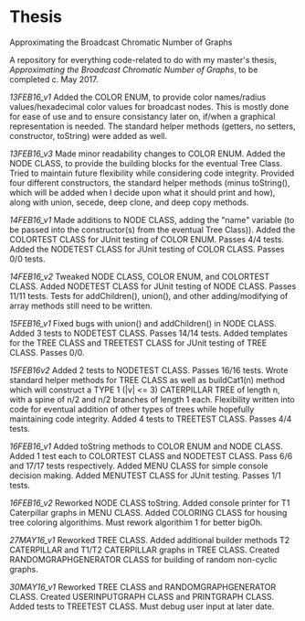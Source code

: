 # Thesis
Approximating the Broadcast Chromatic Number of Graphs

A repository for everything code-related to do with my master's thesis, _Approximating the Broadcast Chromatic Number of Graphs_, to be completed c. May 2017. 

*13FEB16_v1*
      Added the COLOR ENUM, to provide color names/radius values/hexadecimal color values for broadcast nodes. This is mostly done for
      ease of use and to ensure consistancy later on, if/when a graphical representation is needed. The standard helper methods (getters,
      no setters, constructor, toString) were added as well. 
      
*13FEB16_v3*
      Made minor readability changes to COLOR ENUM. Added the NODE CLASS, to provide the building blocks for the eventual Tree Class.
      Tried to maintain future flexibility while considering code integrity. Provided four different constructors, the standard helper
      methods (minus toString(), which will be added when I decide upon what it should print and how), along with union, secede, deep
      clone, and deep copy methods.

*14FEB16_v1*
      Made additions to NODE CLASS, adding the "name" variable (to be passed into the constructor(s) from the eventual Tree Class)).
      Added the COLORTEST CLASS for JUnit testing of COLOR ENUM. Passes 4/4 tests. Added the NODETEST CLASS for JUnit testing of COLOR
      CLASS. Passes 0/0 tests.

*14FEB16_v2*
      Tweaked NODE CLASS, COLOR ENUM, and COLORTEST CLASS. Added NODETEST CLASS for JUnit testing of NODE CLASS. Passes 11/11 tests.
      Tests for addChildren(), union(), and other adding/modifying of array methods still need to be written.

*15FEB16_v1*
      Fixed bugs with union() and addChildren() in NODE CLASS. Added 3 tests to NODETEST CLASS. Passes 14/14 tests. Added templates
      for the TREE CLASS and TREETEST CLASS for JUnit testing of TREE CLASS. Passes 0/0. 

*15FEB16v2*
      Added 2 tests to NODETEST CLASS. Passes 16/16 tests. Wrote standard helper methods for TREE CLASS as well as buildCat1(n) method
      which will construct a TYPE 1 (|v| <= 3) CATERPILLAR TREE of length n, with a spine of n/2 and n/2 branches of length 1 each.
      Flexibility written into code for eventual addition of other types of trees while hopefully maintaining code integrity. Added
      4 tests to TREETEST CLASS. Passes 4/4 tests.
      
*16FEB16_v1*
      Added toString methods to COLOR ENUM and NODE CLASS. Added 1 test each to COLORTEST CLASS and NODETEST CLASS. Pass 6/6 and 17/17
      tests respectively. Added MENU CLASS for simple console decision making. Added MENUTEST CLASS for JUnit testing. Passes 1/1 tests.
      
*16FEB16_v2*
      Reworked NODE CLASS toString. Added console printer for T1 Caterpillar graphs in MENU CLASS. Added COLORING CLASS for housing
      tree coloring algorithims. Must rework algorithim 1 for better bigOh. 

*27MAY16_v1*
      Reworked TREE CLASS. Added additional builder methods T2 CATERPILLAR and T1/T2 CATERPILLAR graphs in TREE CLASS. Created
      RANDOMGRAPHGENERATOR CLASS for building of random non-cyclic graphs.  

*30MAY16_v1*
      Reworked TREE CLASS and RANDOMGRAPHGENERATOR CLASS. Created USERINPUTGRAPH CLASS and PRINTGRAPH CLASS. Added tests to TREETEST CLASS. Must debug user input at later date.
